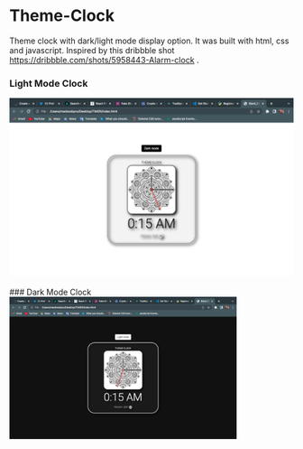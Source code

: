 # Theme-Clock
Theme clock with dark/light mode display option. It was built with html, css and javascript. Inspired by this dribbble shot https://dribbble.com/shots/5958443-Alarm-clock .

### Light Mode Clock
<img src="./images/Clock-light.png" alt="Clock-light">
<br><br>
### Dark Mode Clock
<img src="./images/Clock-dark.png" alt="Clock-dark" width="80%" height="80%">

